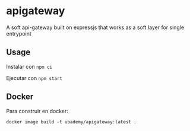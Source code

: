 # apigateway
A soft api-gateway built on expressjs that works as a soft layer for single entrypoint

## Usage
Instalar con `npm ci`

Ejecutar con `npm start`

## Docker
Para construir en docker: 

```shell
docker image build -t ubademy/apigateway:latest .
```